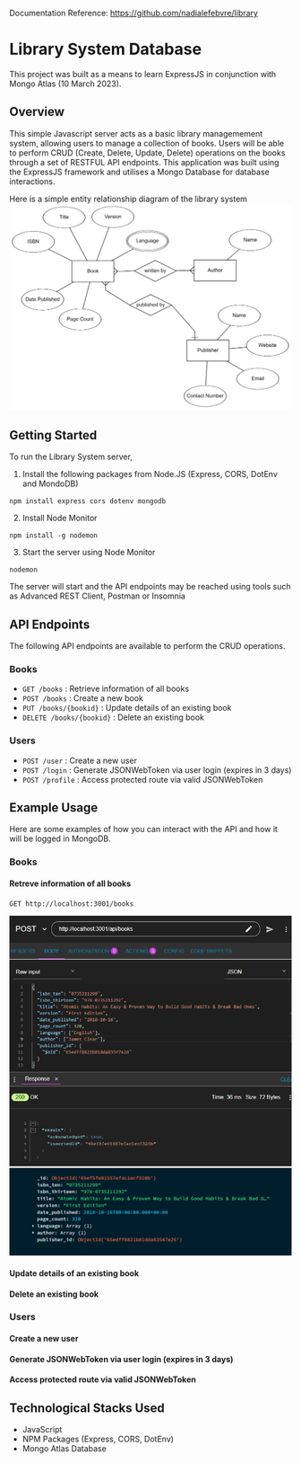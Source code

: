 Documentation Reference: https://github.com/nadialefebvre/library

# Library System Database

This project was built as a means to learn ExpressJS in conjunction with Mongo Atlas (10 March 2023).

## Overview
This simple Javascript server acts as a basic library managemement system, allowing users to manage a collection of books. Users will be able to perform CRUD (Create, Delete, Update, Delete) operations on the books through a set of RESTFUL API endpoints. This application was built using the ExpressJS framework and utilises a Mongo Database for database interactions.

Here is a simple entity relationship diagram of the library system
![alt text](assets/library-erd.png)

## Getting Started

To run the Library System server,

1. Install the following packages from Node.JS (Express, CORS, DotEnv and MondoDB)
```
npm install express cors dotenv mongodb
```

2. Install Node Monitor
```
npm install -g nodemon
```

3. Start the server using Node Monitor
```
nodemon
```

The server will start and the API endpoints may be reached using tools such as Advanced REST Client, Postman or Insomnia

## API Endpoints
The following API endpoints are available to perform the CRUD operations.

### Books
* `GET /books` : Retrieve information of all books
* `POST /books` : Create a new book
* `PUT /books/{bookid}` : Update details of an existing book
* `DELETE /books/{bookid}` : Delete an existing book

### Users
* `POST /user` : Create a new user
* `POST /login` : Generate JSONWebToken via user login (expires in 3 days)
* `POST /profile` : Access protected route via valid JSONWebToken

## Example Usage
Here are some examples of how you can interact with the API and how it will be logged in MongoDB.

### Books 
#### Retreve information of all books
```
GET http://localhost:3001/books
```
![alt text](assets/create-books.png)
![alt text](assets/create-books-db.png)
#### Update details of an existing book
#### Delete an existing book

### Users
#### Create a new user
#### Generate JSONWebToken via user login (expires in 3 days)
#### Access protected route via valid JSONWebToken

## Technological Stacks Used
* JavaScript
* NPM Packages (Express, CORS, DotEnv)
* Mongo Atlas Database
